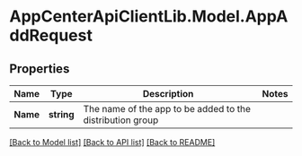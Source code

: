 # AppCenterApiClientLib.Model.AppAddRequest
## Properties

Name | Type | Description | Notes
------------ | ------------- | ------------- | -------------
**Name** | **string** | The name of the app to be added to the distribution group | 

[[Back to Model list]](../README.md#documentation-for-models) [[Back to API list]](../README.md#documentation-for-api-endpoints) [[Back to README]](../README.md)

